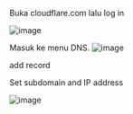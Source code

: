 Buka cloudflare.com lalu log in

![image](https://user-images.githubusercontent.com/88620315/138641668-8c9c1c56-53b4-4af5-9aac-44a425951712.png)

Masuk ke menu DNS.
![image](https://user-images.githubusercontent.com/88620315/138642485-190febf6-5e22-41ca-be5d-4010cb13a4dd.png)

add record


Set subdomain and IP address 

![image](https://user-images.githubusercontent.com/88620315/138641866-34f7247b-a799-4070-ad6a-7d5c113f49cb.png)
